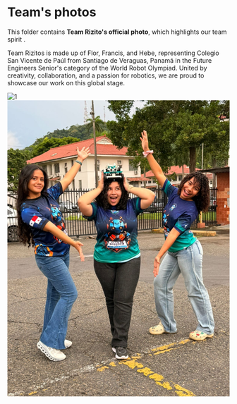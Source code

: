 Team's photos
====

This folder contains **Team Rizito's official photo**, which highlights our team spirit .

Team Rizitos is made up of Flor, Francis, and Hebe, representing Colegio San Vicente de Paúl from Santiago de Veraguas, Panamá in the Future Engineers  Senior's category of the World Robot Olympiad. United by creativity, collaboration, and a passion for robotics, we are proud to showcase our work on this global stage.

![1](https://github.com/csvprobotica/RoboGenius/blob/main/t-photos/RoboGenius-Normal.jpg)
![2](https://github.com/csvprobotica/RG2024/blob/main/t-photos/WhatsApp%20Image%202025-07-03%20at%2007.42.20.jpeg)


